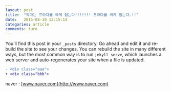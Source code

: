 ```yaml
---
layout: post
title:  "악마는 프라다를 싸게 입는다!!!!!!! 프라다를 싸게 입는다.!!"
date:   2015-08-10 12:15:14
categories: article
comments: ture
---
```


You’ll find this post in your `_posts` directory. Go ahead and edit it and re-build the site to see your changes. You can rebuild the site in many different ways, but the most common way is to run `jekyll serve`, which launches a web server and auto-regenerates your site when a file is updated.

<!--more-->

``` diff
- <div class="aaa">
+ <div class="bbb">
```

naver : [www.naver.com](http://www.naver.com)
